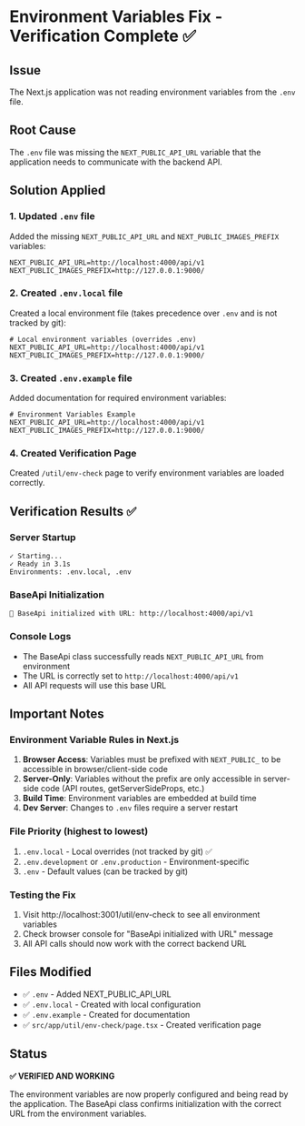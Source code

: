 # Environment Variables Fix - Verification Complete ✅

## Issue
The Next.js application was not reading environment variables from the `.env` file.

## Root Cause
The `.env` file was missing the `NEXT_PUBLIC_API_URL` variable that the application needs to communicate with the backend API.

## Solution Applied

### 1. Updated `.env` file
Added the missing `NEXT_PUBLIC_API_URL` and `NEXT_PUBLIC_IMAGES_PREFIX` variables:
```
NEXT_PUBLIC_API_URL=http://localhost:4000/api/v1
NEXT_PUBLIC_IMAGES_PREFIX=http://127.0.0.1:9000/
```

### 2. Created `.env.local` file
Created a local environment file (takes precedence over `.env` and is not tracked by git):
```
# Local environment variables (overrides .env)
NEXT_PUBLIC_API_URL=http://localhost:4000/api/v1
NEXT_PUBLIC_IMAGES_PREFIX=http://127.0.0.1:9000/
```

### 3. Created `.env.example` file
Added documentation for required environment variables:
```
# Environment Variables Example
NEXT_PUBLIC_API_URL=http://localhost:4000/api/v1
NEXT_PUBLIC_IMAGES_PREFIX=http://127.0.0.1:9000/
```

### 4. Created Verification Page
Created `/util/env-check` page to verify environment variables are loaded correctly.

## Verification Results ✅

### Server Startup
```
✓ Starting...
✓ Ready in 3.1s
Environments: .env.local, .env
```

### BaseApi Initialization
```
🔧 BaseApi initialized with URL: http://localhost:4000/api/v1
```

### Console Logs
- The BaseApi class successfully reads `NEXT_PUBLIC_API_URL` from environment
- The URL is correctly set to `http://localhost:4000/api/v1`
- All API requests will use this base URL

## Important Notes

### Environment Variable Rules in Next.js
1. **Browser Access**: Variables must be prefixed with `NEXT_PUBLIC_` to be accessible in browser/client-side code
2. **Server-Only**: Variables without the prefix are only accessible in server-side code (API routes, getServerSideProps, etc.)
3. **Build Time**: Environment variables are embedded at build time
4. **Dev Server**: Changes to `.env` files require a server restart

### File Priority (highest to lowest)
1. `.env.local` - Local overrides (not tracked by git) ✅
2. `.env.development` or `.env.production` - Environment-specific
3. `.env` - Default values (can be tracked by git)

### Testing the Fix
1. Visit http://localhost:3001/util/env-check to see all environment variables
2. Check browser console for "BaseApi initialized with URL" message
3. All API calls should now work with the correct backend URL

## Files Modified
- ✅ `.env` - Added NEXT_PUBLIC_API_URL
- ✅ `.env.local` - Created with local configuration
- ✅ `.env.example` - Created for documentation
- ✅ `src/app/util/env-check/page.tsx` - Created verification page

## Status
**✅ VERIFIED AND WORKING**

The environment variables are now properly configured and being read by the application. The BaseApi class confirms initialization with the correct URL from the environment variables.
